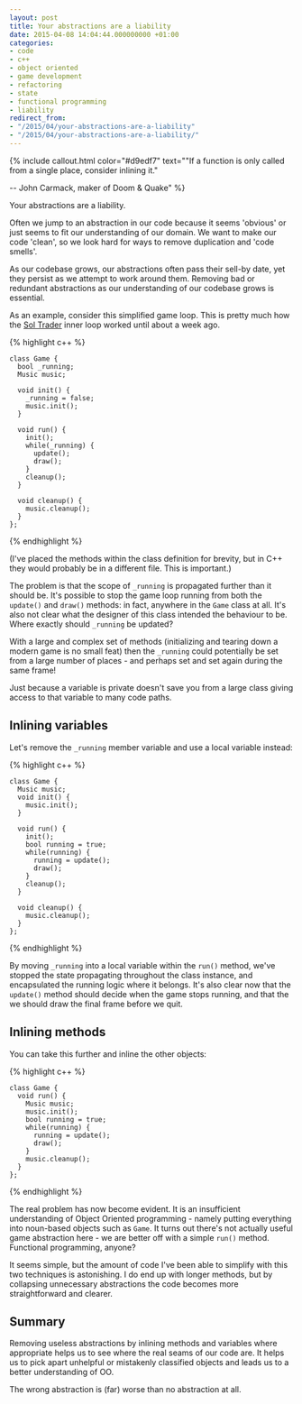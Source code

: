 ```yaml
---
layout: post
title: Your abstractions are a liability
date: 2015-04-08 14:04:44.000000000 +01:00
categories:
- code
- c++
- object oriented
- game development
- refactoring
- state
- functional programming
- liability
redirect_from:
- "/2015/04/your-abstractions-are-a-liability"
- "/2015/04/your-abstractions-are-a-liability/"
---
```

{% include callout.html color="#d9edf7" text="\"If a function is only called from a single place, consider inlining it.\"


-- John Carmack, maker of Doom & Quake" %}

Your abstractions are a liability.

Often we jump to an abstraction in our code because it seems 'obvious' or just seems to fit our understanding of our domain. We want to make our code 'clean', so we look hard for ways to remove duplication and 'code smells'.

As our codebase grows, our abstractions often pass their sell-by date, yet they persist as we attempt to work around them. Removing bad or redundant abstractions as our understanding of our codebase grows is essential.

As an example, consider this simplified game loop. This is pretty much how the [Sol Trader](http://soltrader.net) inner loop worked until about a week ago.

{% highlight c++ %}

    class Game {
      bool _running;
      Music music;

      void init() {
        _running = false;
        music.init();
      }

      void run() {
        init();
        while(_running) {
          update();
          draw();
        }
        cleanup();
      }

      void cleanup() {
        music.cleanup();
      }
    };

{% endhighlight %}

(I've placed the methods within the class definition for brevity, but in C++ they would probably be in a different file. This is important.)

The problem is that the scope of `_running` is propagated further than it should be. It's possible to stop the game loop running from both the `update()` and `draw()` methods: in fact, anywhere in the `Game` class at all. It's also not clear what the designer of this class intended the behaviour to be. Where exactly should `_running` be updated?

With a large and complex set of methods (initializing and tearing down a modern
game is no small feat) then the `_running` could potentially be set from a
large number of places - and perhaps set and set again during the same frame!

Just because a variable is private doesn't save you from a large class giving
access to that variable to many code paths.

## Inlining variables

Let's remove the `_running` member variable and use a local variable instead:

{% highlight c++ %}

    class Game {
      Music music;
      void init() {
        music.init();
      }

      void run() {
        init();
        bool running = true;
        while(running) {
          running = update();
          draw();
        }
        cleanup();
      }

      void cleanup() {
        music.cleanup();
      }
    };

{% endhighlight %}

By moving `_running` into a local variable within the `run()` method, we've stopped the state propagating throughout the class instance, and encapsulated the running logic where it belongs. It's also clear now that the `update()` method should decide when the game stops running, and that the we should draw the final frame before we quit.

## Inlining methods

You can take this further and inline the other objects:

{% highlight c++ %}

    class Game {
      void run() {
        Music music;
        music.init();
        bool running = true;
        while(running) {
          running = update();
          draw();
        }
        music.cleanup();
      }
    };

{% endhighlight %}

The real problem has now become evident. It is an insufficient understanding of Object Oriented programming - namely putting everything into noun-based objects such as `Game`. It turns out there's not actually useful game abstraction here - we are better off with a simple `run()` method. Functional programming, anyone?

It seems simple, but the amount of code I've been able to simplify with this two techniques is astonishing. I do end up with longer methods, but by collapsing unnecessary abstractions the code becomes more straightforward and clearer.

## Summary

Removing useless abstractions by inlining methods and variables where appropriate helps us to see where the real seams of our code are. It helps us to pick apart unhelpful or mistakenly classified objects and leads us to a better understanding of OO.

The wrong abstraction is (far) worse than no abstraction at all.
